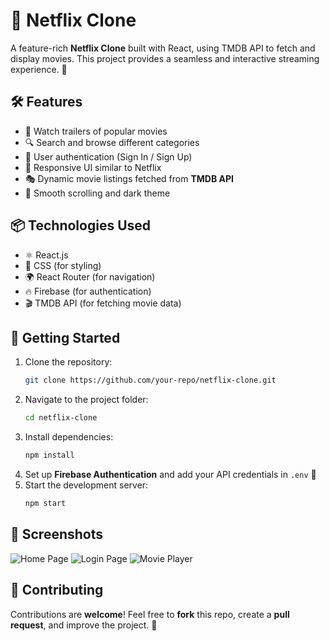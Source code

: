 # 🍿 Netflix Clone

A feature-rich **Netflix Clone** built with React, using TMDB API to fetch and display movies. This project provides a seamless and interactive streaming experience. 🚀

## 🛠️ Features

- 🎥 Watch trailers of popular movies
- 🔍 Search and browse different categories
- 📌 User authentication (Sign In / Sign Up)
- 📜 Responsive UI similar to Netflix
- 🎭 Dynamic movie listings fetched from **TMDB API**
- 🌙 Smooth scrolling and dark theme

## 📦 Technologies Used

- ⚛️ React.js
- 🎨 CSS (for styling)
- 🌍 React Router (for navigation)
- 🔥 Firebase (for authentication)
- 🎬 TMDB API (for fetching movie data)

## 🚀 Getting Started

1. Clone the repository:
   ```bash
   git clone https://github.com/your-repo/netflix-clone.git
   ```
2. Navigate to the project folder:
   ```bash
   cd netflix-clone
   ```
3. Install dependencies:
   ```bash
   npm install
   ```
4. Set up **Firebase Authentication** and add your API credentials in `.env` 📌
5. Start the development server:
   ```bash
   npm start
   ```

## 📸 Screenshots

![Home Page](./screenshots/homepage.png)
![Login Page](./screenshots/login-page.png)
![Movie Player](./screenshots/player.png)


## 🤝 Contributing

Contributions are **welcome**! Feel free to **fork** this repo, create a **pull request**, and improve the project. 🎉


